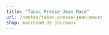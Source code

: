 ```yaml
---
title: "Tabac Presse Jean Macé"
url: /nantes/tabac-presse-jean-mace/
shop: marchand de journaux
---
```


